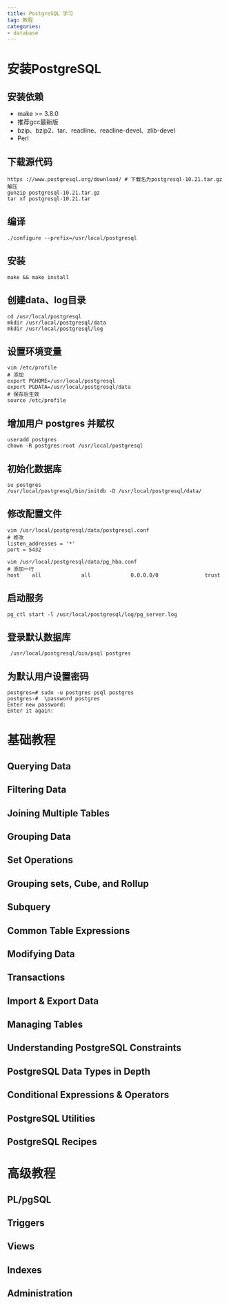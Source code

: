 ```yaml
---
title: PostgreSQL 学习
tag: 教程
categories:
- database
---
```




# 安装PostgreSQL

## 安装依赖

+ make >= 3.8.0
+ 推荐gcc最新版
+ bzip、bzip2、tar、readline、readline-devel、zlib-devel
+ Perl

## 下载源代码

```url
https ://www.postgresql.org/download/ # 下载名为postgresql-10.21.tar.gz  解压
gunzip postgresql-10.21.tar.gz
tar xf postgresql-10.21.tar
```

## 编译

```shell
./configure --prefix=/usr/local/postgresql
```

## 安装

```shell
make && make install
```

## 创建data、log目录

```shell
cd /usr/local/postgresql
mkdir /usr/local/postgresql/data
mkdir /usr/local/postgresql/log
```

## 设置环境变量

```shell
vim /etc/profile
# 添加
export PGHOME=/usr/local/postgresql
export PGDATA=/usr/local/postgresql/data
# 保存后生效
source /etc/profile
```

## 增加用户 postgres 并赋权

```shell
useradd postgres
chown -R postgres:root /usr/local/postgresql
```

## 初始化数据库

```shell
su postgres
/usr/local/postgresql/bin/initdb -D /usr/local/postgresql/data/
```

## 修改配置文件

```shell
vim /usr/local/postgresql/data/postgresql.conf
# 修改
listen_addresses = '*'
port = 5432

vim /usr/local/postgresql/data/pg_hba.conf
# 添加一行
host    all             all             0.0.0.0/0               trust
```

## 启动服务

```shell
pg_ctl start -l /usr/local/postgresql/log/pg_server.log
```

## 登录默认数据库

```shell
 /usr/local/postgresql/bin/psql postgres
```

## 为默认用户设置密码

```shell
postgres=# sudo -u postgres psql postgres
postgres-#  \password postgres
Enter new password: 
Enter it again: 
```

# 基础教程

## Querying Data

## Filtering Data

## Joining Multiple Tables

## Grouping Data

## Set Operations

## Grouping sets, Cube, and Rollup

## Subquery

## Common Table Expressions

## Modifying Data

## Transactions

## Import & Export Data

## Managing Tables

## Understanding PostgreSQL Constraints

## PostgreSQL Data Types in Depth

## Conditional Expressions & Operators

## PostgreSQL Utilities

## PostgreSQL Recipes

# 高级教程

## PL/pgSQL

## Triggers

## Views

## Indexes

## Administration

